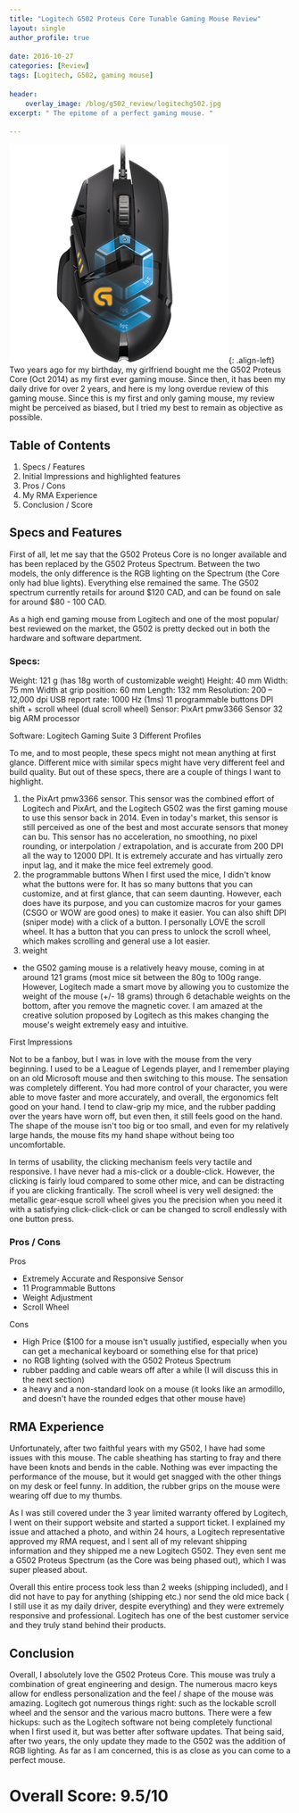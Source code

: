 ```yaml
---
title: "Logitech G502 Proteus Core Tunable Gaming Mouse Review"
layout: single
author_profile: true

date: 2016-10-27
categories: [Review]
tags: [Logitech, G502, gaming mouse]

header:
    overlay_image: /blog/g502_review/logitechg502.jpg
excerpt: " The epitome of a perfect gaming mouse. " 

---
```


![image-left](/images/blog/g502_review/mice1.png){: .align-left}
Two years ago for my birthday, my girlfriend bought me the G502 Proteus Core (Oct 2014) as my first ever gaming mouse. Since then, it has been my daily drive for over 2 years, and here is my long overdue review of this gaming mouse. Since this is my first and only gaming mouse, my review might be perceived as biased, but I tried my best to remain as objective as possible. 

## Table of Contents 
1. Specs / Features 
2. Initial Impressions and highlighted features
4. Pros / Cons 
5. My RMA Experience 
6. Conclusion / Score 

## Specs and Features 
First of all, let me say that the G502 Proteus Core is no longer available and has been replaced by the G502 Proteus Spectrum. Between the two models, the only difference is the RGB lighting on the Spectrum (the Core only had blue lights). Everything else remained the same. The G502 spectrum currently retails for around $120 CAD, and can be found on sale for around $80 - 100 CAD. 

As a high end gaming mouse from Logitech and one of the most popular/ best reviewed on the market, the G502 is pretty decked out in both the hardware and software department. 

### Specs: 
Weight: 121 g (has 18g worth of customizable weight) 
Height: 40 mm
Width: 75 mm
Width at grip position: 60 mm
Length: 132 mm
Resolution: 200 – 12,000 dpi
USB report rate: 1000 Hz (1ms)
11 programmable buttons 
DPI shift + scroll wheel (dual scroll wheel)
Sensor: PixArt pmw3366 Sensor 
32 big ARM processor 

Software: 
Logitech Gaming Suite 
3 Different Profiles 

To me, and to most people, these specs might not mean anything at first glance. Different mice with similar specs might have very different feel and build quality. But out of these specs, there are a couple of things I want to highlight. 
1. the PixArt pmw3366 sensor. This sensor was the combined effort of Logitech and PixArt, and the Logitech G502 was the first gaming mouse to use this sensor back in 2014. Even in today's market, this sensor is still perceived as one of the best and most accurate sensors that money can bu. This sensor has no acceleration, no smoothing, no pixel rounding, or interpolation / extrapolation, and is accurate from 200 DPI all the way to 12000 DPI. It is extremely accurate and has virtually zero input lag, and it make the mice feel extremely good. 
2. the programmable buttons
When I first used the mice, I didn't know what the buttons were for. It has so many buttons that you can customize, and at first glance, that can seem daunting. However, each does have its purpose, and you can customize macros for your games (CSGO or WOW are good ones) to make it easier. You can also shift DPI (sniper mode) with a click of a button. I personally LOVE the scroll wheel. It has a button that you can press to unlock the scroll wheel, which makes scrolling and general use a lot easier. 
3. weight
- the G502 gaming mouse is a relatively heavy mouse, coming in at around 121 grams (most mice sit between the 80g to 100g range. However, Logitech made a smart move by allowing you to customize the weight of the mouse (+/- 18 grams) through 6 detachable weights on the bottom, after you remove the magnetic cover. I am amazed at the creative solution proposed by Logitech as this makes changing the mouse's weight extremely easy and intuitive. 

First Impressions 

Not to be a fanboy, but I was in love with the mouse from the very beginning. I used to be a League of Legends player, and I remember playing on an old Microsoft mouse and then switching to this mouse. The sensation was completely different. You had more control of your character, you were able to move faster and more accurately, and overall, the ergonomics felt good on your hand. I tend to claw-grip my mice, and the rubber padding over the years have worn off, but even then, it still feels good on the hand. The shape of the mouse isn't too big or too small, and even for my relatively large hands, the mouse fits my hand shape without being too uncomfortable. 

In terms of usability, the clicking mechanism feels very tactile and responsive. I have never had a mis-click or a double-click. However, the clicking is fairly loud compared to some other mice, and can be distracting if you are clicking frantically. 
The scroll wheel is very well designed: the metallic gear-esque scroll wheel gives you the precision when you need it with a satisfying click-click-click or can be changed to scroll endlessly with one button press. 

### Pros / Cons 
Pros 
- Extremely Accurate and Responsive Sensor 
- 11 Programmable Buttons 
- Weight Adjustment 
- Scroll Wheel 

Cons
- High Price ($100 for a mouse isn't usually justified, especially when you can get a mechanical keyboard or something else for that price) 
- no RGB lighting (solved with the G502 Proteus Spectrum 
- rubber padding and cable wears off after a while (I will discuss this in the next section) 
- a heavy and a non-standard look on a mouse (it looks like an armodillo, and doesn't have the rounded edges that other mouse have) 

## RMA Experience 

Unfortunately, after two faithful years with my G502, I have had some issues with this mouse. The cable sheathing has starting to fray and there have been knots and bends in the cable. Nothing was ever impacting the performance of the mouse, but it would get snagged with the other things on my desk or feel funny. In addition, the rubber grips on the mouse were wearing off due to my thumbs. 

As I was still covered under the 3 year limited warranty offered by Logitech, I went on their support website and started a support ticket. I explained my issue and attached a photo, and within 24 hours, a Logitech representative approved my RMA request, and I sent all of my relevant shipping information and they shipped me a new Logitech G502. They even sent me a G502 Proteus Spectrum (as the Core was being phased out), which I was super pleased about. 

Overall this entire process took less than 2 weeks (shipping included), and I did not have to pay for anything (shipping etc.) nor send the old mice back ( I still use it as my daily driver, despite everything) and they were extremely responsive and professional. Logitech has one of the best customer service and they truly stand behind their products. 

## Conclusion 

Overall, I absolutely love the G502 Proteus Core. This mouse was truly a combination of great engineering and design. The numerous macro keys allow for endless personalization and the feel / shape of the mouse was amazing. Logitech got numerous things right: such as the lockable scroll wheel and the sensor and the various macro buttons. There were a few hickups: such as the Logitech software not being completely functional when I first used it, but was better after software updates. That being said, after two years, the only update they made to the G502 was the addition of RGB lighting. As far as I am concerned, this is as close as you can come to a perfect mouse. 

# Overall Score: 9.5/10 
